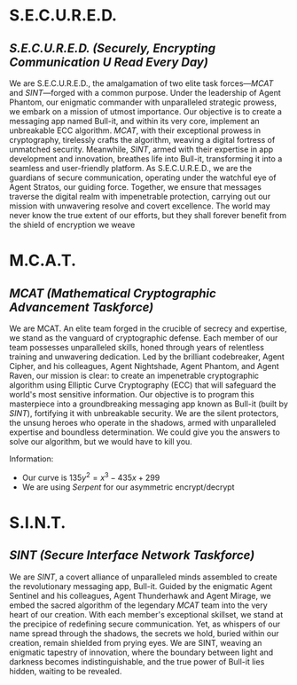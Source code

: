 # S.E.C.U.R.E.D.
## *S.E.C.U.R.E.D. (Securely, Encrypting Communication U Read Every Day)*
We are S.E.C.U.R.E.D., the amalgamation of two elite task forces—*MCAT* and *SINT*—forged with a common purpose. Under the leadership of Agent Phantom, our enigmatic commander with unparalleled strategic prowess, we embark on a mission of utmost importance. Our objective is to create a messaging app named Bull-it, and within its very core, implement an unbreakable ECC algorithm. *MCAT*, with their exceptional prowess in cryptography, tirelessly crafts the algorithm, weaving a digital fortress of unmatched security. Meanwhile, *SINT*, armed with their expertise in app development and innovation, breathes life into Bull-it, transforming it into a seamless and user-friendly platform. As S.E.C.U.R.E.D., we are the guardians of secure communication, operating under the watchful eye of Agent Stratos, our guiding force. Together, we ensure that messages traverse the digital realm with impenetrable protection, carrying out our mission with unwavering resolve and covert excellence. The world may never know the true extent of our efforts, but they shall forever benefit from the shield of encryption we weave
# M.C.A.T.
## *MCAT* *(Mathematical Cryptographic Advancement Taskforce)* 
We are MCAT. An elite team forged in the crucible of secrecy and expertise, we stand as the vanguard of cryptographic defense. Each member of our team possesses unparalleled skills, honed through years of relentless training and unwavering dedication. Led by the brilliant codebreaker, Agent Cipher, and his colleagues, Agent Nightshade, Agent Phantom, and Agent Raven, our mission is clear: to create an impenetrable cryptographic algorithm using Elliptic Curve Cryptography (ECC) that will safeguard the world's most sensitive information. Our objective is to program this masterpiece into a groundbreaking messaging app known as Bull-it (built by *SINT*), fortifying it with unbreakable security. We are the silent protectors, the unsung heroes who operate in the shadows, armed with unparalleled expertise and boundless determination. We could give you the answers to solve our algorithm, but we would have to kill you.

Information:
- Our curve is $135y^2=x^3-435x+299$
- We are using *Serpent* for our asymmetric encrypt/decrypt
# S.I.N.T.
## *SINT* *(Secure Interface Network Taskforce)* 
We are *SINT*, a covert alliance of unparalleled minds assembled to create the revolutionary messaging app, Bull-it. Guided by the enigmatic Agent Sentinel and his colleagues, Agent Thunderhawk and Agent Mirage, we embed the sacred algorithm of the legendary *MCAT* team into the very heart of our creation. With each member's exceptional skillset, we stand at the precipice of redefining secure communication. Yet, as whispers of our name spread through the shadows, the secrets we hold, buried within our creation, remain shielded from prying eyes. We are SINT, weaving an enigmatic tapestry of innovation, where the boundary between light and darkness becomes indistinguishable, and the true power of Bull-it lies hidden, waiting to be revealed.
